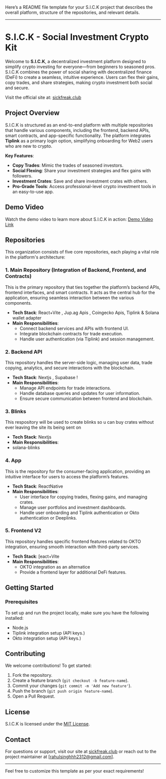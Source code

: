 Here’s a README file template for your S.I.C.K project that describes the overall platform, structure of the repositories, and relevant details.

---

# S.I.C.K - Social Investment Crypto Kit

Welcome to **S.I.C.K**, a decentralized investment platform designed to simplify crypto investing for everyone—from beginners to seasoned pros. S.I.C.K combines the power of social sharing with decentralized finance (DeFi) to create a seamless, intuitive experience. Users can flex their gains, copy trades, and share strategies, making crypto investment both social and secure.

Visit the official site at: [sickfreak.club](https://sickfreak.club)

## Project Overview

S.I.C.K is structured as an end-to-end platform with multiple repositories that handle various components, including the frontend, backend APIs, smart contracts, and app-specific functionality. The platform integrates **Tiplink** as a primary login option, simplifying onboarding for Web2 users who are new to crypto.

**Key Features**:
- **Copy Trades**: Mimic the trades of seasoned investors.
- **Social Flexing**: Share your investment strategies and flex gains with followers.
- **Investment Crates**: Save and share investment crates with others.
- **Pro-Grade Tools**: Access professional-level crypto investment tools in an easy-to-use app.

## Demo Video

Watch the demo video to learn more about S.I.C.K in action:
[Demo Video Link](https://www.youtube.com/watch?v=m-T75VVZ3l4)

## Repositories

This organization consists of five core repositories, each playing a vital role in the platform's architecture:

### 1. **Main Repository** (Integration of Backend, Frontend, and Contracts)
This is the primary repository that ties together the platform’s backend APIs, frontend interfaces, and smart contracts. It acts as the central hub for the application, ensuring seamless interaction between the various components.

- **Tech Stack**: React+Vite , Jup.ag Apis , Coingecko Apis, Tiplink & Solana wallet adapter
- **Main Responsibilities**:
  - Connect backend services and APIs with frontend UI.
  - Integrate blockchain contracts for trade execution.
  - Handle user authentication (via Tiplink) and session management.

### 2. **Backend API**
This repository handles the server-side logic, managing user data, trade copying, analytics, and secure interactions with the blockchain.

- **Tech Stack**: Nextjs , Supabase ! 
- **Main Responsibilities**:
  - Manage API endpoints for trade interactions.
  - Handle database queries and updates for user information.
  - Ensure secure communication between frontend and blockchain.

### 3. **Blinks** 
This respository will be used to create blinks so u can buy crates without ever leaving the site its being sent on 

- **Tech Stack**: Nextjs
- **Main Responsibilities**:
 - solana-blinks

### 4. **App**
This is the repository for the consumer-facing application, providing an intuitive interface for users to access the platform’s features.

- **Tech Stack**: ReactNative 
- **Main Responsibilities**:
  - User interface for copying trades, flexing gains, and managing crates.
  - Manage user portfolios and investment dashboards.
  - Handle user onboarding and Tiplink authentication or Okto authentication or Deeplinks.

### 5. **Frontend V2**
This repository handles specific frontend features related to OKTO integration, ensuring smooth interaction with third-party services.

- **Tech Stack**: [eact+Vite
- **Main Responsibilities**:
  - OKTO integration as an alternatice
  - Provide a frontend layer for additional DeFi features.

## Getting Started

### Prerequisites
To set up and run the project locally, make sure you have the following installed:

- Node.js
- Tiplink integration setup (API keys.)
- Okto integration setup (API keys.)


## Contributing

We welcome contributions! To get started:

1. Fork the repository.
2. Create a feature branch (`git checkout -b feature-name`).
3. Commit your changes (`git commit -m 'Add new feature'`).
4. Push the branch (`git push origin feature-name`).
5. Open a Pull Request.

## License

S.I.C.K is licensed under the [MIT License](LICENSE).

## Contact

For questions or support, visit our site at [sickfreak.club](https://sickfreak.club) or reach out to the project maintainer at [rahulsinghhh2312@gmail.com].

---

Feel free to customize this template as per your exact requirements!

